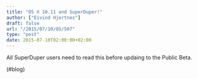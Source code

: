 ```yaml
---
title: "OS X 10.11 and SuperDuper!"
author: ["Eivind Hjertnes"]
draft: false
url: "/2015/07/10/OS/507"
type: "post"
date: 2015-07-10T02:00:00+02:00
---
```


All SuperDuper users need to read this before updaing to the Public
Beta.

(#blog)
